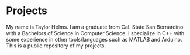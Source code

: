 # Projects
My name is Taylor Helms.
I am a graduate from Cal. State San Bernardino with a Bachelors of Science in Computer Science.
I specialize in C++ with some experience in other tools/languages such as MATLAB and Arduino.
This is a public repository of my projects.
